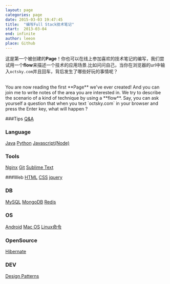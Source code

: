 ```yaml
---
layout: page
categories: page
date: 2015-03-03 19:47:45
title:  "编写Full Stack技术笔记"
start:  2013-03-04
end: infinite
author: leeon
place: Github
---
```


这是第一个被创建的**Page**！你也可以在线上参加喜欢的技术笔记的编写，我们尝试用一个**flow**来描述一个技术的应用场景.比如问问自己，当你在浏览器的url中输入`octsky.com`并且回车，背后发生了哪些好玩的事情呢？

<br>
You are now reading the first **Page** we've ever created! And you can join me to write notes of the area you are interested in. We try to describe the scenario of a kind of technique by using a **flow**. Say, you can ask yourself a question that when you text `octsky.com` in your browser and press the Enter key, what will happen ?
<!-- break -->

###Tips
[Q&A](/note/1)

### Language

[Java](/note/2) 
[Python](/note/4) 
[Javascript(Node)](/note/3) 


### Tools

[Nginx](/note/5) 
[Git](/note/6) 
[Sublime Text](/note/7)


###Web
[HTML](/note/8) 
[CSS](/note/9) 
[jquery](/note/10) 


### DB

[MySQL](/note/11) 
[MongoDB]() 
[Redis]() 

### OS
[Android](/note/12) 
[Mac OS](/note/14) 
[Linux命令](/note/13) 

### OpenSource
[Hibernate](/note/17) 

### DEV
[Design Patterns](/note/16) 
